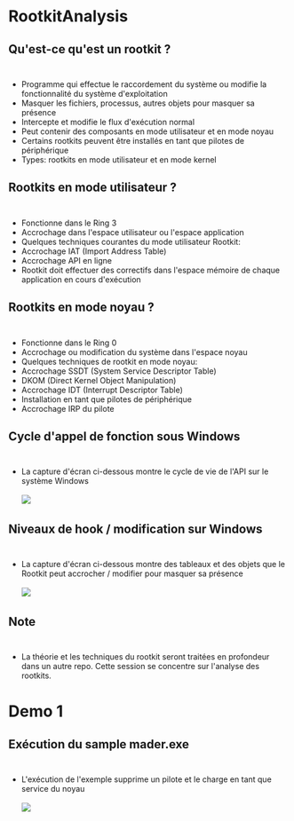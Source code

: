 # RootkitAnalysis
## Qu'est-ce qu'est un rootkit ?<br/><br/>
- Programme qui effectue le raccordement du système ou modifie la fonctionnalité du système d'exploitation
- Masquer les fichiers, processus, autres objets pour masquer sa présence
- Intercepte et modifie le flux d'exécution normal
- Peut contenir des composants en mode utilisateur et en mode noyau
- Certains rootkits peuvent être installés en tant que pilotes de périphérique
- Types: rootkits en mode utilisateur et en mode kernel
## Rootkits en mode utilisateur ?<br/><br/>
- Fonctionne dans le Ring 3
- Accrochage dans l'espace utilisateur ou l'espace application
- Quelques techniques courantes du mode utilisateur Rootkit:
- Accrochage IAT (Import Address Table)
- Accrochage API en ligne
- Rootkit doit effectuer des correctifs dans l'espace mémoire de chaque application en cours d'exécution
## Rootkits en mode noyau ?<br/><br/>
- Fonctionne dans le Ring 0
- Accrochage ou modification du système dans l'espace noyau
- Quelques techniques de rootkit en mode noyau:
- Accrochage SSDT (System Service Descriptor Table)
- DKOM (Direct Kernel Object Manipulation)
- Accrochage IDT (Interrupt Descriptor Table)
- Installation en tant que pilotes de périphérique
- Accrochage IRP du pilote
## Cycle d'appel de fonction sous Windows<br/><br/>
- La capture d'écran ci-dessous montre le cycle de vie de l'API sur le système Windows<br/><br/>
<img src="https://media.discordapp.net/attachments/680760382935007467/680761993489285163/unknown.png"/><br/>
## Niveaux de hook / modification sur Windows<br/><br/>
- La capture d'écran ci-dessous montre des tableaux et des objets que le Rootkit peut accrocher / modifier pour masquer sa présence<br/><br/>
<img src="https://media.discordapp.net/attachments/680760382935007467/680762236364390461/unknown.png"/><br/>
## Note<br/><br/>
- La théorie et les techniques du rootkit seront traitées en profondeur dans un autre repo. Cette session se concentre sur l'analyse des rootkits.
# Demo 1
## Exécution du sample mader.exe<br/><br/>
- L'exécution de l'exemple supprime un pilote et le charge en tant que service du noyau<br/><br/>
<img src="https://media.discordapp.net/attachments/680760382935007467/680764051244187703/unknown.png"/><br/>

